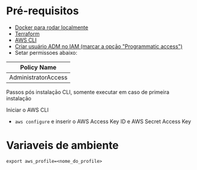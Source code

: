 # Pré-requisitos

- [Docker para rodar localmente](https://docs.docker.com/get-docker/)
- [Terraform](https://www.terraform.io/downloads.html)
- [AWS CLI](https://docs.aws.amazon.com/cli/latest/userguide/install-macos.html)
- [Criar usuário ADM no IAM (marcar a opçāo "Programmatic access")](https://console.aws.amazon.com/iam/home#/users$new?step=details)
- Setar permissoes abaixo:

Policy Name| 
| -------------             |
|AdministratorAccess        |

Passos pós instalaçāo CLI, somente executar em caso de primeira instalaçāo

Iniciar o AWS CLI

- `aws configure` e  inserir o AWS Access Key ID e AWS Secret Access Key


# Variaveis de ambiente

`export aws_profile=<nome_do_profile>`